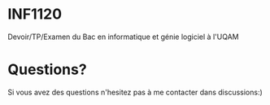 # INF1120
Devoir/TP/Examen du Bac en informatique et génie logiciel à l'UQAM
# Questions?
Si vous avez des questions n'hesitez pas à me contacter dans discussions:)
